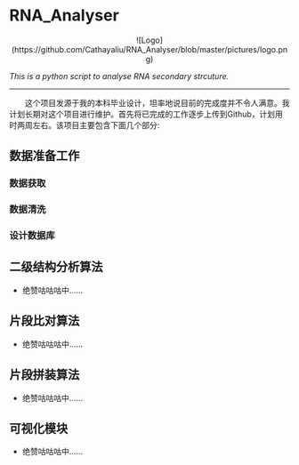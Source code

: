 # RNA_Analyser
<div align=center>![Logo](https://github.com/Cathayaliu/RNA_Analyser/blob/master/pictures/logo.png)</div>

*This is a python script to analyse RNA secondary strcuture.*
***
&emsp;&emsp;这个项目发源于我的本科毕业设计，坦率地说目前的完成度并不令人满意。我计划长期对这个项目进行维护。首先将已完成的工作逐步上传到Github，计划用时两周左右。该项目主要包含下面几个部分:

## 数据准备工作
### 数据获取
### 数据清洗
### 设计数据库
## 二级结构分析算法
* 绝赞咕咕咕中……
## 片段比对算法
* 绝赞咕咕咕中……
## 片段拼装算法
* 绝赞咕咕咕中……
## 可视化模块
* 绝赞咕咕咕中……
